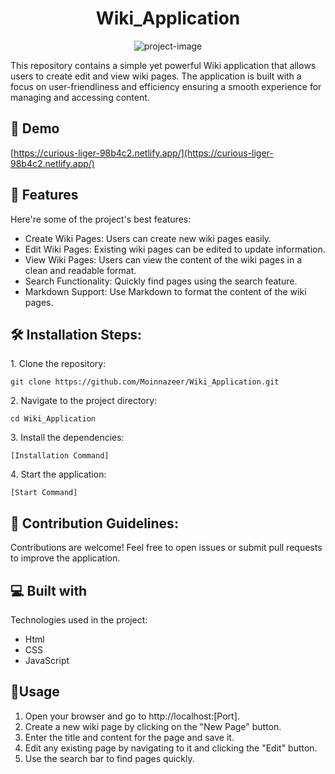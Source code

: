 <h1 align="center" id="title">Wiki_Application</h1>

<p align="center"><img src="https://socialify.git.ci/Moinnazeer/Wiki_Application/image?language=1&amp;name=1&amp;owner=1&amp;pattern=Diagonal%20Stripes&amp;stargazers=1&amp;theme=Dark" alt="project-image"></p>

<p id="description">This repository contains a simple yet powerful Wiki application that allows users to create edit and view wiki pages. The application is built with a focus on user-friendliness and efficiency ensuring a smooth experience for managing and accessing content.</p>

<h2>🚀 Demo</h2>

[https://curious-liger-98b4c2.netlify.app/](https://curious-liger-98b4c2.netlify.app/)

  
  
<h2>🧐 Features</h2>

Here're some of the project's best features:

*   Create Wiki Pages: Users can create new wiki pages easily.
*   Edit Wiki Pages: Existing wiki pages can be edited to update information.
*   View Wiki Pages: Users can view the content of the wiki pages in a clean and readable format.
*   Search Functionality: Quickly find pages using the search feature.
*   Markdown Support: Use Markdown to format the content of the wiki pages.

<h2>🛠️ Installation Steps:</h2>

<p>1. Clone the repository:</p>

```
git clone https://github.com/Moinnazeer/Wiki_Application.git
```

<p>2. Navigate to the project directory:</p>

```
cd Wiki_Application
```

<p>3. Install the dependencies:</p>

```
[Installation Command]
```

<p>4. Start the application:</p>

```
[Start Command]
```

<h2>🍰 Contribution Guidelines:</h2>

Contributions are welcome! Feel free to open issues or submit pull requests to improve the application.

  
  
<h2>💻 Built with</h2>

Technologies used in the project:

*   Html
*   CSS
*   JavaScript

<h2>💖Usage </h2>

1. Open your browser and go to http://localhost:\[Port\].
2. Create a new wiki page by clicking on the "New Page" button.
3. Enter the title and content for the page and save it.
4. Edit any existing page by navigating to it and clicking the "Edit" button.
5. Use the search bar to find pages quickly.
